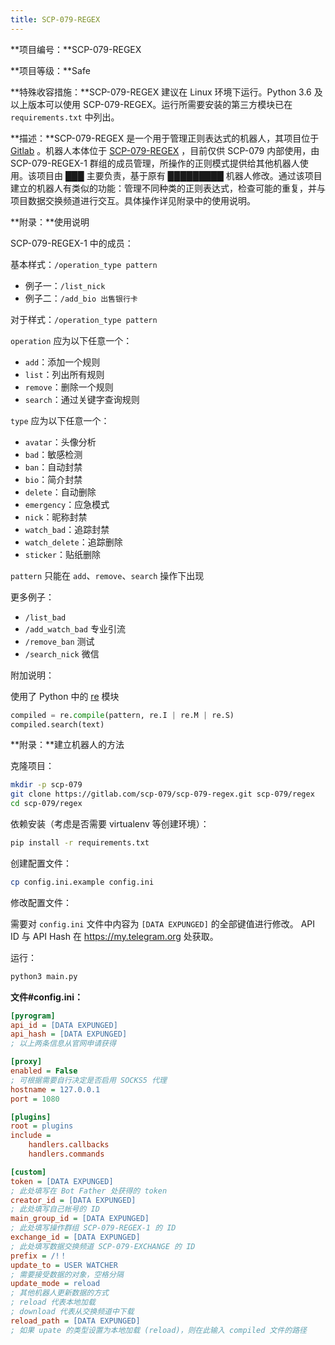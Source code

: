 ```yaml
---
title: SCP-079-REGEX
---
```


<link rel="stylesheet" href="/css/chinese.css">

**项目编号：**SCP-079-REGEX

**项目等级：**Safe

**特殊收容措施：**SCP-079-REGEX 建议在 Linux 环境下运行。Python 3.6 及以上版本可以使用 SCP-079-REGEX。运行所需要安装的第三方模块已在 `requirements.txt` 中列出。

**描述：**SCP-079-REGEX 是一个用于管理正则表达式的机器人，其项目位于 <a href="https://gitlab.com/scp-079/scp-079-regex" target="_blank">Gitlab</a> 。机器人本体位于 <a href="https://t.me/SCP_079_REGEX" class="079" target="_blank">SCP-079-REGEX</a> ，目前仅供 SCP-079 内部使用，由 SCP-079-REGEX-1 群组的成员管理，所操作的正则模式提供给其他机器人使用。该项目由 ███ 主要负责，基于原有 █████████ 机器人修改。通过该项目建立的机器人有类似的功能：管理不同种类的正则表达式，检查可能的重复，并与项目数据交换频道进行交互。具体操作详见附录中的使用说明。

**附录：**使用说明

SCP-079-REGEX-1 中的成员：

基本样式：`/operation_type pattern`

- 例子一：`/list_nick`
- 例子二：`/add_bio 出售银行卡`

对于样式：`/operation_type pattern`

`operation` 应为以下任意一个：

- `add`：添加一个规则
- `list`：列出所有规则
- `remove`：删除一个规则
- `search`：通过关键字查询规则

`type` 应为以下任意一个：

- `avatar`：头像分析
- `bad`：敏感检测
- `ban`：自动封禁
- `bio`：简介封禁
- `delete`：自动删除
- `emergency`：应急模式
- `nick`：昵称封禁
- `watch_bad`：追踪封禁
- `watch_delete`：追踪删除
- `sticker`：贴纸删除

`pattern` 只能在 `add`、`remove`、`search` 操作下出现

更多例子：

- `/list_bad`
- `/add_watch_bad` 专业引流
- `/remove_ban` 测试
- `/search_nick` 微信

附加说明：

使用了 Python 中的 <a href="https://docs.python.org/3/library/re.html" target="_blank">re</a> 模块

```python
compiled = re.compile(pattern, re.I | re.M | re.S)
compiled.search(text)
```

**附录：**建立机器人的方法

克隆项目：

```bash
mkdir -p scp-079
git clone https://gitlab.com/scp-079/scp-079-regex.git scp-079/regex
cd scp-079/regex
```

依赖安装（考虑是否需要 virtualenv 等创建环境）：

```bash
pip install -r requirements.txt
```

创建配置文件：

```bash
cp config.ini.example config.ini
```

修改配置文件：

需要对 `config.ini` 文件中内容为 `[DATA EXPUNGED]` 的全部键值进行修改。 API ID 与 API Hash 在 https://my.telegram.org 处获取。

运行：

```bash
python3 main.py
```

**文件#config.ini：**

```ini
[pyrogram]
api_id = [DATA EXPUNGED] 
api_hash = [DATA EXPUNGED]
; 以上两条信息从官网申请获得

[proxy]
enabled = False
; 可根据需要自行决定是否启用 SOCKS5 代理
hostname = 127.0.0.1
port = 1080

[plugins]
root = plugins
include =
    handlers.callbacks
    handlers.commands

[custom]
token = [DATA EXPUNGED]
; 此处填写在 Bot Father 处获得的 token
creator_id = [DATA EXPUNGED]
; 此处填写自己帐号的 ID
main_group_id = [DATA EXPUNGED]
; 此处填写操作群组 SCP-079-REGEX-1 的 ID
exchange_id = [DATA EXPUNGED]
; 此处填写数据交换频道 SCP-079-EXCHANGE 的 ID
prefix = /!！
update_to = USER WATCHER
; 需要接受数据的对象，空格分隔
update_mode = reload
; 其他机器人更新数据的方式
; reload 代表本地加载
; download 代表从交换频道中下载
reload_path = [DATA EXPUNGED]
; 如果 upate 的类型设置为本地加载 (reload)，则在此输入 compiled 文件的路径
```

<audio src="/audio/door/dooropenpage.ogg" autoplay></audio>
<audio id="dooropen079" src="/audio/door/dooropen079.ogg"/>
